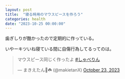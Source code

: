 ```yaml
---
layout: post
title:  "寝る時用のマウスピースを作ろう"
categories: health
date: "2023-10-25 00:00:00"
---
```


歯ぎしりが酷かったので定期的に作っている。

いやーキツいね寝ている間に自傷行為してるってのは。

<blockquote class="twitter-tweet tw-align-center"><p lang="ja" dir="ltr">マウスピース同じく作ったよ <a href="https://twitter.com/hashtag/%E3%81%97%E3%82%83%E3%81%B9%E3%82%8A%E3%82%93?src=hash&amp;ref_src=twsrc%5Etfw">#しゃべりん</a></p>&mdash; まきえたん🥦☘️ (@makietanX) <a href="https://twitter.com/makietanX/status/1716493374998659532?ref_src=twsrc%5Etfw">October 23, 2023</a></blockquote> <script async src="https://platform.twitter.com/widgets.js" charset="utf-8"></script>
